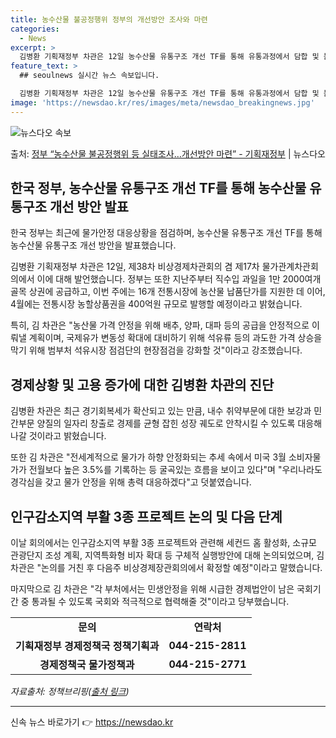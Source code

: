 ```yaml
---
title: 농수산물 불공정행위 정부의 개선방안 조사와 마련
categories:
  - News
excerpt: >
  김병환 기획재정부 차관은 12일 농수산물 유통구조 개선 TF를 통해 유통과정에서 담합 및 불공정행위 여부 등…
feature_text: >
  ## seoulnews 실시간 뉴스 속보입니다.

  김병환 기획재정부 차관은 12일 농수산물 유통구조 개선 TF를 통해 유통과정에서 담합 및 불공정행위 여부 등…
image: 'https://newsdao.kr/res/images/meta/newsdao_breakingnews.jpg'
---
```


![뉴스다오 속보](https://newsdao.kr/res/images/meta/newsdao_breakingnews.jpg)

<p>출처: <a href="https://newsdao.kr/3576" rel="dofollow">정부 “농수산물 불공정행위 등 실태조사…개선방안 마련”  - 기획재정부</a> | 뉴스다오</p>

<h2 data-ke-size="size26">한국 정부, 농수산물 유통구조 개선 TF를 통해 농수산물 유통구조 개선 방안 발표</h2>
<p data-ke-size="size16">한국 정부는 최근에 물가안정 대응상황을 점검하며, 농수산물 유통구조 개선 TF를 통해 농수산물 유통구조 개선 방안을 발표했습니다.</p>

<p data-ke-size="size16">김병환 기획재정부 차관은 12일, 제38차 비상경제차관회의 겸 제17차 물가관계차관회의에서 이에 대해 발언했습니다. 정부는 또한 지난주부터 직수입 과일을 1만 2000여개 골목 상권에 공급하고, 이번 주에는 16개 전통시장에 농산물 납품단가를 지원한 데 이어, 4월에는 전통시장 농할상품권을 400억원 규모로 발행할 예정이라고 밝혔습니다.</p>

<p data-ke-size="size16">특히, 김 차관은 "농산물 가격 안정을 위해 배추, 양파, 대파 등의 공급을 안정적으로 이뤄낼 계획이며, 국제유가 변동성 확대에 대비하기 위해 석유류 등의 과도한 가격 상승을 막기 위해 범부처 석유시장 점검단의 현장점검을 강화할 것"이라고 강조했습니다.</p>

<h2 data-ke-size="size26">경제상황 및 고용 증가에 대한 김병환 차관의 진단</h2>
<p data-ke-size="size16">김병환 차관은 최근 경기회복세가 확산되고 있는 만큼, 내수 취약부문에 대한 보강과 민간부문 양질의 일자리 창출로 경제를 균형 잡힌 성장 궤도로 안착시킬 수 있도록 대응해 나갈 것이라고 밝혔습니다.</p>

<p data-ke-size="size16">또한 김 차관은 "전세계적으로 물가가 하향 안정화되는 추세 속에서 미국 3월 소비자물가가 전월보다 높은 3.5%를 기록하는 등 굴곡있는 흐름을 보이고 있다"며 "우리나라도 경각심을 갖고 물가 안정을 위해 총력 대응하겠다"고 덧붙였습니다.</p>

<h2 data-ke-size="size26">인구감소지역 부활 3종 프로젝트 논의 및 다음 단계</h2>
<p data-ke-size="size16">이날 회의에서는 인구감소지역 부활 3종 프로젝트와 관련해 세컨드 홈 활성화, 소규모 관광단지 조성 계획, 지역특화형 비자 확대 등 구체적 실행방안에 대해 논의되었으며, 김 차관은 "논의를 거친 후 다음주 비상경제장관회의에서 확정할 예정"이라고 말했습니다.</p>

<p data-ke-size="size16">마지막으로 김 차관은 "각 부처에서는 민생안정을 위해 시급한 경제법안이 남은 국회기간 중 통과될 수 있도록 국회와 적극적으로 협력해줄 것"이라고 당부했습니다.</p>

<table>
	<tbody>
		<tr>
			<td style="text-align: center; height: 17px;"><b>문의</b></td>
			<td style="text-align: center; height: 17px;"><b>연락처</b></td>
		</tr>
		<tr>
			<td style="text-align: center; height: 17px;"><b>기획재정부 경제정책국 정책기획과</b></td>
			<td style="text-align: center; height: 17px;"><b>044-215-2811</b></td>
		</tr>
		<tr>
			<td style="text-align: center; height: 17px;"><b>경제정책국 물가정책과</b></td>
			<td style="text-align: center; height: 17px;"><b>044-215-2771</b></td>
		</tr>
	</tbody>
</table>

<p data-ke-size="size16"><i>자료출처: 정책브리핑(<a href="https://newsdao.kr/3576">출처 링크</a>)</i></p>
<hr> 

신속 뉴스 바로가기 👉 <a href="https://newsdao.kr" rel="dofollow">https://newsdao.kr</a>


